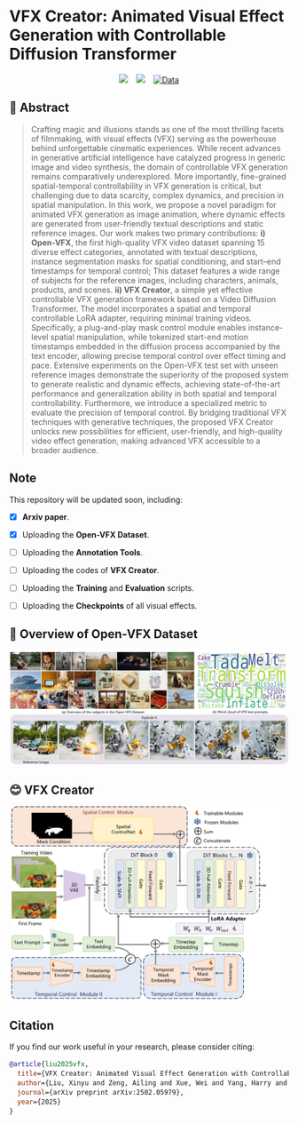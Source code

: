 <h1 id="title">VFX Creator: Animated Visual Effect Generation with Controllable Diffusion Transformer</h1>
<p align="center">
  <!-- <a href="https://liuxinyv.github.io/" target="_blank">Xinyu Liu</a><sup>1</sup>,
  <a href="https://ailingzeng.site/" target="_blank">Ailing Zeng</a><sup>2</sup>, 
  <a href="http://undefined" target="_blank">Wei Xue</a><sup>1</sup>, 
  <a href="http://undefined" target="_blank">Harry Yang</a><sup>1</sup>, 
  <a href="http://undefined" target="_blank">Wenhan Luo</a><sup>1</sup>, 
  <a href="http://undefined" target="_blank">Qifeng Liu</a><sup>1</sup>,
   <a href="http://undefined" target="_blank">Yike Guo</a><sup>1</sup>
  <br><br>
  <sup>1</sup>Hong Kong University of Science and Technology<br>
  <sup>2</sup>Tencent AI Lab<br> -->
</p>
<div align="center">
  <a href="https://vfx-creator0.github.io/"><img src="https://img.shields.io/static/v1?label=Project%20Page&message=Github&color=blue&logo=github-pages"></a> &ensp;
  <a href="https://arxiv.org/abs/2502.05979"><img src="https://img.shields.io/static/v1?label=Paper&message=Arxiv&color=red&logo=arxiv"></a> &ensp;
  <a href="https://huggingface.co/datasets/sophiaa/Open-VFX" target="_blank"><img src="https://img.shields.io/badge/Data-OpenVFX-darkorange" alt="Data"></a>

</div>

<!-- <img src="assets\teaser.jpg" width="800"/> -->

<h2 id="abstract">🔆 Abstract</h2>

<blockquote>
  <p>Crafting magic and illusions stands as one of the most thrilling facets of filmmaking, with visual effects (VFX) serving as the powerhouse behind unforgettable cinematic experiences. While recent advances in generative artificial intelligence have catalyzed progress in generic image and video synthesis, the domain of controllable VFX generation remains comparatively underexplored. More importantly, fine-grained spatial-temporal controllability in VFX generation is critical, but challenging due to data scarcity, complex dynamics, and precision in spatial manipulation. In this work, we propose a novel paradigm for animated VFX generation as image animation, where dynamic effects are generated from user-friendly textual descriptions and static reference images. Our work makes two primary contributions: <strong>i) Open-VFX</strong>, the first high-quality VFX video dataset spanning 15 diverse effect categories, annotated with textual descriptions, instance segmentation masks for spatial conditioning, and start–end timestamps for temporal control; This dataset features a wide range of subjects for the reference images, including characters, animals, products, and scenes. <strong>ii) VFX Creator</strong>, a simple yet effective controllable VFX generation framework based on a Video Diffusion Transformer. The model incorporates a spatial and temporal controllable LoRA adapter, requiring minimal training videos. Specifically, a plug-and-play mask control module enables instance-level spatial manipulation, while tokenized start-end motion timestamps embedded in the diffusion process accompanied by the text encoder, allowing precise temporal control over effect timing and pace.  Extensive experiments on the Open-VFX test set with unseen reference images demonstrate the superiority of the proposed system to generate realistic and dynamic effects, achieving state-of-the-art performance and generalization ability in both spatial and temporal controllability. Furthermore, we introduce a specialized metric to evaluate the precision of temporal control. By bridging traditional VFX techniques with generative techniques, the proposed VFX Creator unlocks new possibilities for efficient, user-friendly, and high-quality video effect generation, making advanced VFX accessible to a broader audience.</p>
</blockquote>

## Note
This repository will be updated soon, including:
- [x] **Arxiv paper**.
- [x] Uploading the **Open-VFX Dataset**.
- [ ] Uploading the **Annotation Tools**.
- [ ] Uploading the codes of **VFX Creator**.
- [ ] Uploading the **Training** and **Evaluation** scripts.
- [ ] Uploading the **Checkpoints** of all visual effects.

      
<h2 id="open-vfx-dataset-overview">🚁 Overview of Open-VFX Dataset</h2>

<p><img src="assets/openvfx.jpg" width="800" alt=""></p>

<!-- <h2 id="demonstration">📝 Demonstration</h2>

<table width="1000" align="center" style="margin-top: 30px;">
  <tbody>
    <tr>
      <th style="font-size: 16px">Ta-da it</th>
      <th style="font-size: 16px">Crumble it</th>
      <th style="font-size: 16px">Crush it</th>
      <th style="font-size: 16px">Decapitate it</th>
      <th style="font-size: 16px">Deflate it</th>
    </tr>
    <tr>
      <th><video  class="input_image_comparison" src="assets/Ta-da_it-1.mp4" autoplay loop controls muted></th>
      <th><video  class="input_image_comparison" src="assets/Crumble-2.mp4" autoplay loop controls muted></th>          
      <th><video  class="input_image_comparison" src="assets/Crush-4.mp4" autoplay loop controls muted></th>
      <th><video  class="input_image_comparison" src="assets/Decapitate-2.mp4" autoplay loop controls muted></th>
      <th><video  class="input_image_comparison" src="assets/Deflate-3.mp4" autoplay loop controls muted></th>        </tr>
    <tr>
      <th style="font-size: 16px">Dissolve it</th>
      <th style="font-size: 16px">Explode it</th>
      <th style="font-size: 16px">Eye-pop it</th>
      <th style="font-size: 16px">Inflate it</th>
      <th style="font-size: 16px">Levitate it</th>
    </tr>
    <tr>
      <th><video class="input_image_comparison" src="assets/Dissolve_it-0.mp4" autoplay loop controls muted></th>
      <th><video class="input_image_comparison" src="assets/Explode_it-0.mp4" autoplay loop controls muted></th>
      <th><video  class="input_image_comparison" src="assets/Eye-pop-0.mp4" autoplay loop controls muted></th>
      <th><video  class="input_image_comparison" src="assets/Inflate_it-1.mp4" autoplay loop controls muted></th>
      <th><video class="input_image_comparison" src="assets/Levitate_it-3.mp4" autoplay loop controls muted></th>
    </tr>
    <tr>
      <th style="font-size: 16px">Melt it</th>
      <th style="font-size: 16px">Squish it</th>
      <th style="font-size: 16px">Cake-ify it</th>
      <th style="font-size: 16px">Hot Harley Quinn</th>
      <th style="font-size: 16px">We are Venom</th>
    </tr>
    <tr>
      <th><video class="input_image_comparison" src="assets/Melt_it-3.mp4" autoplay loop controls muted></th>
      <th><video class="input_image_comparison" src="assets/Squish_it-4.mp4" autoplay loop controls muted></th>
      <th><video  class="input_image_comparison" src="assets/Cake-ify-4.mp4" autoplay loop controls muted></th>
      <th><video  class="input_image_comparison" src="assets/harley-1.mp4" autoplay loop controls muted></th>
      <th><video class="input_image_comparison" src="assets/venom-3.mp4" autoplay loop controls muted></th>
    </tr>
    
  </tbody>
</table> -->

<h2 id="vfx-creator">😊 VFX Creator</h2>

<div align="center">
  <img src="assets/method.png" width="500" alt="">
</div>


## Citation
If you find our work useful in your research, please consider citing:

```bibtex
@article{liu2025vfx,
  title={VFX Creator: Animated Visual Effect Generation with Controllable Diffusion Transformer},
  author={Liu, Xinyu and Zeng, Ailing and Xue, Wei and Yang, Harry and Luo, Wenhan and Liu, Qifeng and Guo, Yike},
  journal={arXiv preprint arXiv:2502.05979},
  year={2025}
}
```

</ul></div></body></html>
